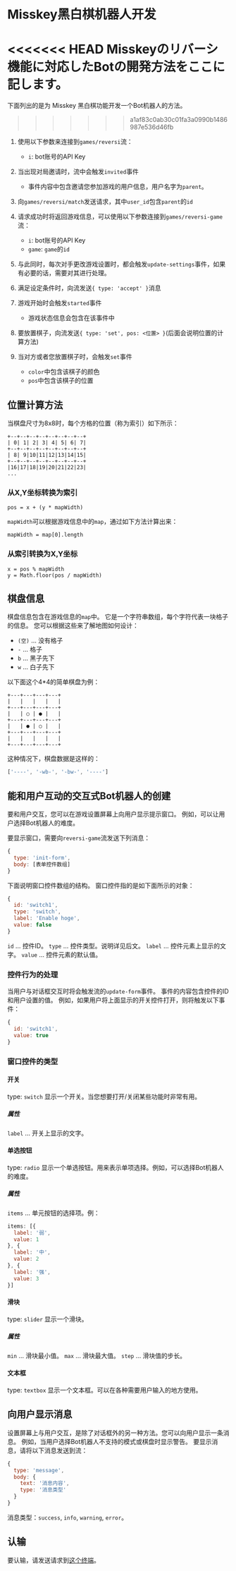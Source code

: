 # Misskey黑白棋机器人开发
<<<<<<< HEAD
Misskeyのリバーシ機能に対応したBotの開発方法をここに記します。
=======
下面列出的是为 Misskey 黑白棋功能开发一个Bot机器人的方法。
>>>>>>> a1af83c0ab30c01fa3a0990b1486987e536d46fb

1. 使用以下参数来连接到`games/reversi`流：
    * `i`: bot账号的API Key

2. 当出现对局邀请时，流中会触发`invited`事件
    * 事件内容中包含邀请您参加游戏的用户信息，用户名字为`parent`。

3. 向`games/reversi/match`发送请求，其中`user_id`包含`parent`的`id`

4. 请求成功时将返回游戏信息，可以使用以下参数连接到`games/reversi-game`流：
    * `i`: bot账号的API Key
    * `game`: `game`的`id`

5. 与此同时，每次对手更改游戏设置时，都会触发`update-settings`事件，如果有必要的话，需要对其进行处理。

6. 满足设定条件时，向流发送`{ type: 'accept' }`消息

7. 游戏开始时会触发`started`事件
    * 游戏状态信息会包含在该事件中

8. 要放置棋子，向流发送`{ type: 'set', pos: <位置> }`(后面会说明位置的计算方法)

9. 当对方或者您放置棋子时，会触发`set`事件
    * `color`中包含该棋子的颜色
    * `pos`中包含该棋子的位置

## 位置计算方法
当棋盘尺寸为8x8时，每个方格的位置（称为索引）如下所示：
```
+--+--+--+--+--+--+--+--+
| 0| 1| 2| 3| 4| 5| 6| 7|
+--+--+--+--+--+--+--+--+
| 8| 9|10|11|12|13|14|15|
+--+--+--+--+--+--+--+--+
|16|17|18|19|20|21|22|23|
...
```

### 从X,Y坐标转换为索引
```
pos = x + (y * mapWidth)
```
`mapWidth`可以根据游戏信息中的`map`，通过如下方法计算出来：
```
mapWidth = map[0].length
```

### 从索引转换为X,Y坐标
```
x = pos % mapWidth
y = Math.floor(pos / mapWidth)
```

## 棋盘信息
棋盘信息包含在游戏信息的`map`中。 它是一个字符串数组，每个字符代表一块格子的信息。 您可以根据这些来了解地图如何设计：
* `(空)` ... 没有格子
* `-` ... 格子
* `b` ... 黑子先下
* `w` ... 白子先下

以下面这个4*4的简单棋盘为例：
```text
+---+---+---+---+
|   |   |   |   |
+---+---+---+---+
|   | ○ | ● |   |
+---+---+---+---+
|   | ● | ○ |   |
+---+---+---+---+
|   |   |   |   |
+---+---+---+---+
```

这种情况下，棋盘数据是这样的：
```javascript
['----', '-wb-', '-bw-', '----']
```

## 能和用户互动的交互式Bot机器人的创建
要和用户交互，您可以在游戏设置屏幕上向用户显示提示窗口。 例如，可以让用户选择Bot机器人的难度。

要显示窗口，需要向`reversi-game`流发送下列消息：
```javascript
{
  type: 'init-form',
  body: [表单控件数组]
}
```

下面说明窗口控件数组的结构。 窗口控件指的是如下面所示的对象：
```javascript
{
  id: 'switch1',
  type: 'switch',
  label: 'Enable hoge',
  value: false
}
```
`id` ... 控件ID。 `type` ... 控件类型。说明详见后文。 `label` ... 控件元素上显示的文字。 `value` ... 控件元素的默认值。

### 控件行为的处理
当用户与对话框交互时将会触发流的`update-form`事件。 事件的内容包含控件的ID和用户设置的值。 例如，如果用户将上面显示的开关控件打开，则将触发以下事件：
```javascript
{
  id: 'switch1',
  value: true
}
```

### 窗口控件的类型
#### 开关
type: `switch` 显示一个开关。当您想要打开/关闭某些功能时非常有用。

##### 属性
`label` ... 开关上显示的文字。

#### 单选按钮
type: `radio` 显示一个单选按钮。用来表示单项选择。例如，可以选择Bot机器人的难度。

##### 属性
`items` ... 单元按钮的选择项。例：
```javascript
items: [{
  label: '弱',
  value: 1
}, {
  label: '中',
  value: 2
}, {
  label: '强',
  value: 3
}]
```

#### 滑块
type: `slider` 显示一个滑块。

##### 属性
`min` ... 滑块最小值。 `max` ... 滑块最大值。 `step` ... 滑块值的步长。

#### 文本框
type: `textbox` 显示一个文本框。可以在各种需要用户输入的地方使用。

## 向用户显示消息
设置屏幕上与用户交互，是除了对话框外的另一种方法。您可以向用户显示一条消息。 例如，当用户选择Bot机器人不支持的模式或棋盘时显示警告。 要显示消息，请将以下消息发送到流：
```javascript
{
  type: 'message',
  body: {
    text: '消息内容',
    type: '消息类型'
  }
}
```
消息类型：`success`, `info`, `warning`, `error`。

## 认输
要认输，请发送请求到<a href="./api/endpoints/games/reversi/games/surrender">这个终端</a>。
